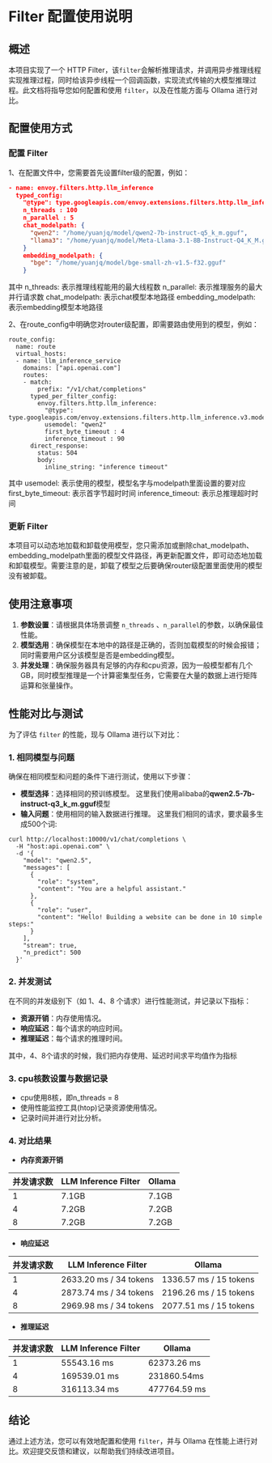 # Filter 配置使用说明

## 概述

本项目实现了一个 HTTP Filter，该`filter`会解析推理请求，并调用异步推理线程实现推理过程，同时给该异步线程一个回调函数，实现流式传输的大模型推理过程。此文档将指导您如何配置和使用 `filter`，以及在性能方面与 Ollama 进行对比。

## 配置使用方式

### 配置 Filter

1、在配置文件中，您需要首先设置filter级的配置，例如：

```json
- name: envoy.filters.http.llm_inference
  typed_config:
    "@type": type.googleapis.com/envoy.extensions.filters.http.llm_inference.v3.modelParameter
    n_threads : 100
    n_parallel : 5
    chat_modelpath: {
      "qwen2": "/home/yuanjq/model/qwen2-7b-instruct-q5_k_m.gguf",
      "llama3": "/home/yuanjq/model/Meta-Llama-3.1-8B-Instruct-Q4_K_M.gguf"
    }
    embedding_modelpath: {
      "bge": "/home/yuanjq/model/bge-small-zh-v1.5-f32.gguf"
    }
```
其中
n_threads: 表示推理线程能用的最大线程数
n_parallel: 表示推理服务的最大并行请求数
chat_modelpath: 表示chat模型本地路径
embedding_modelpath: 表示embedding模型本地路径

2、在route_config中明确您对router级配置，即需要路由使用到的模型，例如：
```
route_config:
  name: route
  virtual_hosts:
  - name: llm_inference_service
    domains: ["api.openai.com"]
    routes:
    - match:
        prefix: "/v1/chat/completions"
      typed_per_filter_config:
        envoy.filters.http.llm_inference:
          "@type": type.googleapis.com/envoy.extensions.filters.http.llm_inference.v3.modelChosen
          usemodel: "qwen2"
          first_byte_timeout : 4
          inference_timeout : 90
      direct_response:
        status: 504
        body:
          inline_string: "inference timeout"
```
其中
usemodel: 表示使用的模型，模型名字与modelpath里面设置的要对应
first_byte_timeout: 表示首字节超时时间
inference_timeout: 表示总推理超时时间

### 更新 Filter
本项目可以动态地加载和卸载使用模型，您只需添加或删除chat_modelpath、embedding_modelpath里面的模型文件路径，再更新配置文件，即可动态地加载和卸载模型。需要注意的是，卸载了模型之后要确保router级配置里面使用的模型没有被卸载。


## 使用注意事项

1. **参数设置**：请根据具体场景调整 `n_threads` 、`n_parallel`的参数，以确保最佳性能。
2. **模型选用**：确保模型在本地中的路径是正确的，否则加载模型的时候会报错；同时需要用户区分该模型是否是embedding模型。
3. **并发处理**：确保服务器具有足够的内存和cpu资源，因为一般模型都有几个GB，同时模型推理是一个计算密集型任务，它需要在大量的数据上进行矩阵运算和张量操作。

## 性能对比与测试

为了评估 `filter` 的性能，现与 Ollama 进行以下对比：

### 1. 相同模型与问题

确保在相同模型和问题的条件下进行测试，使用以下步骤：

- **模型选择**：选择相同的预训练模型。
  这里我们使用alibaba的**qwen2.5-7b-instruct-q3_k_m.gguf**模型
- **输入问题**：使用相同的输入数据进行推理。
  这里我们相同的请求，要求最多生成500个词:
```
curl http://localhost:10000/v1/chat/completions \
  -H "host:api.openai.com" \
  -d '{
    "model": "qwen2.5",
    "messages": [
      {
        "role": "system",
        "content": "You are a helpful assistant."
      },
      {
        "role": "user",
        "content": "Hello! Building a website can be done in 10 simple steps:"
      }
    ],
    "stream": true,
    "n_predict": 500
  }'

```
### 2. 并发测试

在不同的并发级别下（如 1、4、8 个请求）进行性能测试，并记录以下指标：

- **资源开销**：内存使用情况。
- **响应延迟**：每个请求的响应时间。
- **推理延迟**：每个请求的推理时间。

其中，4、8个请求的时候，我们把内存使用、延迟时间求平均值作为指标
### 3. cpu核数设置与数据记录
- cpu使用8核，即n_threads = 8
- 使用性能监控工具(htop)记录资源使用情况。
- 记录时间并进行对比分析。

### 4. 对比结果
- **内存资源开销**

并发请求数     |  LLM Inference Filter     | Ollama
-------- |-------- | -----
1  | 7.1GB | 7.1GB
4  | 7.2GB| 7.2GB
8  | 7.2GB| 7.2GB

- **响应延迟**

并发请求数     |  LLM Inference Filter     | Ollama
-------- |-------- | -----
1  | 2633.20 ms /    34 tokens |  1336.57 ms / 15 tokens
4  | 2873.74 ms / 34 tokens | 2196.26 ms / 15 tokens
8  | 2969.98 ms / 34 tokens | 2077.51 ms / 15 tokens

- **推理延迟**

并发请求数     |  LLM Inference Filter     | Ollama
-------- |-------- | -----
1  | 55543.16 ms |  62373.26 ms
4  | 169539.01 ms| 231860.54ms
8  | 316113.34 ms | 477764.59 ms


## 结论



通过上述方法，您可以有效地配置和使用 `filter`，并与 Ollama 在性能上进行对比。欢迎提交反馈和建议，以帮助我们持续改进项目。

